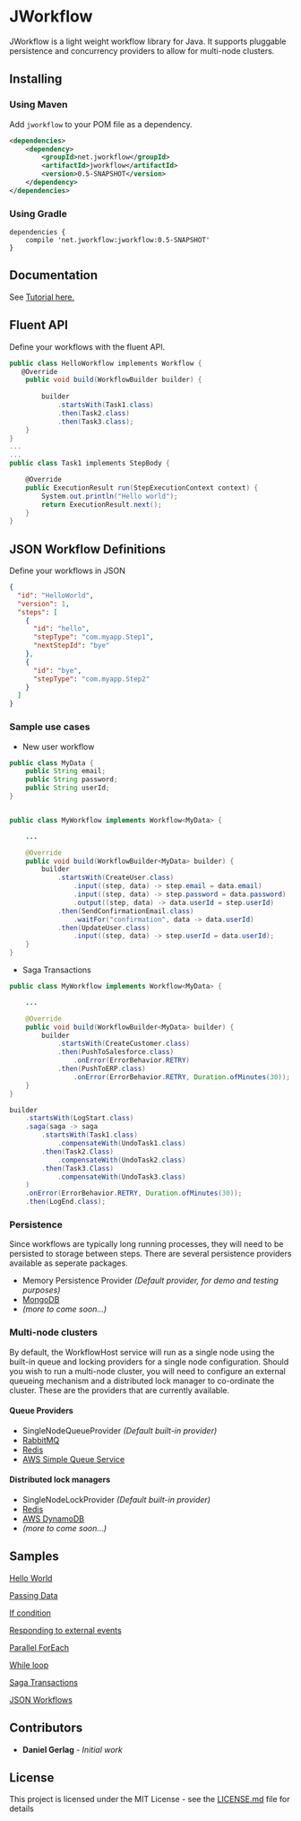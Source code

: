# JWorkflow

JWorkflow is a light weight workflow library for Java.  It supports pluggable persistence and concurrency providers to allow for multi-node clusters.

## Installing

### Using Maven

Add `jworkflow` to your POM file as a dependency.

```xml
<dependencies>
    <dependency>
        <groupId>net.jworkflow</groupId>
        <artifactId>jworkflow</artifactId>
        <version>0.5-SNAPSHOT</version>
    </dependency>
</dependencies>
```

### Using Gradle

```Gradle
dependencies { 
    compile 'net.jworkflow:jworkflow:0.5-SNAPSHOT'
}
```

## Documentation

See [Tutorial here.](https://github.com/danielgerlag/jworkflow/tree/master/docs)

## Fluent API

Define your workflows with the fluent API.

```c#
public class HelloWorkflow implements Workflow {
   @Override
    public void build(WorkflowBuilder builder) {
        
        builder
            .startsWith(Task1.class)
            .then(Task2.class)                
            .then(Task3.class);        
    }    
}
...
...
public class Task1 implements StepBody {

    @Override
    public ExecutionResult run(StepExecutionContext context) {
        System.out.println("Hello world");
        return ExecutionResult.next();
    }    
}
```

## JSON Workflow Definitions

Define your workflows in JSON

```json
{
  "id": "HelloWorld",
  "version": 1,
  "steps": [
    {
      "id": "hello",
      "stepType": "com.myapp.Step1",
      "nextStepId": "bye"
    },        
    {
      "id": "bye",
      "stepType": "com.myapp.Step2"
    }
  ]
}
```

### Sample use cases

* New user workflow
```java
public class MyData {    
    public String email;
    public String password;
    public String userId;
}


public class MyWorkflow implements Workflow<MyData> {

    ...

    @Override
    public void build(WorkflowBuilder<MyData> builder) {
        builder
            .startsWith(CreateUser.class)  
                .input((step, data) -> step.email = data.email)
                .input((step, data) -> step.password = data.password)
                .output((step, data) -> data.userId = step.userId)
            .then(SendConfirmationEmail.class)
                .waitFor("confirmation", data -> data.userId)
            .then(UpdateUser.class)
                .input((step, data) -> step.userId = data.userId);
    }    
}
```

* Saga Transactions

```java
public class MyWorkflow implements Workflow<MyData> {

    ...

    @Override
    public void build(WorkflowBuilder<MyData> builder) {
        builder
            .startsWith(CreateCustomer.class)  
            .then(PushToSalesforce.class)
                .onError(ErrorBehavior.RETRY)
            .then(PushToERP.class)
                .onError(ErrorBehavior.RETRY, Duration.ofMinutes(30));
    }    
}
```

```java
builder
    .startsWith(LogStart.class)  
    .saga(saga -> saga
        .startsWith(Task1.class)
            .compensateWith(UndoTask1.class)
        .then(Task2.Class)
            .compensateWith(UndoTask2.class)
        .then(Task3.Class)
            .compensateWith(UndoTask3.class)
    )
    .onError(ErrorBehavior.RETRY, Duration.ofMinutes(30));
    .then(LogEnd.class);
```


### Persistence

Since workflows are typically long running processes, they will need to be persisted to storage between steps.
There are several persistence providers available as seperate packages.

* Memory Persistence Provider *(Default provider, for demo and testing purposes)*
* [MongoDB](https://github.com/danielgerlag/jworkflow/tree/master/jworkflow.providers.mongodb)
* *(more to come soon...)*

### Multi-node clusters

By default, the WorkflowHost service will run as a single node using the built-in queue and locking providers for a single node configuration.  Should you wish to run a multi-node cluster, you will need to configure an external queueing mechanism and a distributed lock manager to co-ordinate the cluster.  These are the providers that are currently available.

#### Queue Providers

* SingleNodeQueueProvider *(Default built-in provider)*
* [RabbitMQ](https://github.com/danielgerlag/jworkflow/tree/master/jworkflow.providers.rabbitmq)
* [Redis](https://github.com/danielgerlag/jworkflow/tree/master/jworkflow.providers.redis)
* [AWS Simple Queue Service](https://github.com/danielgerlag/jworkflow/tree/master/jworkflow.providers.aws)

#### Distributed lock managers

* SingleNodeLockProvider *(Default built-in provider)*
* [Redis](https://github.com/danielgerlag/jworkflow/tree/master/jworkflow.providers.redis)
* [AWS DynamoDB](https://github.com/danielgerlag/jworkflow/tree/master/jworkflow.providers.aws)
* *(more to come soon...)*

## Samples

[Hello World](https://github.com/danielgerlag/jworkflow/tree/master/samples/sample01)

[Passing Data](https://github.com/danielgerlag/jworkflow/tree/master/samples/sample02)

[If condition](https://github.com/danielgerlag/jworkflow/tree/master/samples/sample06)

[Responding to external events](https://github.com/danielgerlag/jworkflow/tree/master/samples/sample03)

[Parallel ForEach](https://github.com/danielgerlag/jworkflow/tree/master/samples/sample04)

[While loop](https://github.com/danielgerlag/jworkflow/tree/master/samples/sample05)

[Saga Transactions](https://github.com/danielgerlag/jworkflow/tree/master/samples/sample07)

[JSON Workflows](https://github.com/danielgerlag/jworkflow/tree/master/samples/sample08)



## Contributors

* **Daniel Gerlag** - *Initial work*

## License

This project is licensed under the MIT License - see the [LICENSE.md](LICENSE.md) file for details

